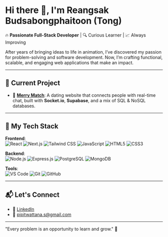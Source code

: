 # Hi there 👋, I'm Reangsak Budsabongphaitoon (Tong)

🔥 **Passionate Full-Stack Developer** | 🔍 Curious Learner | 📈 Always Improving

After years of bringing ideas to life in animation, I’ve discovered my passion for problem-solving and software development. Now, I’m crafting functional, scalable, and engaging web applications that make an impact.

---

## 🔭 Current Project
- 💖 **[Merry Match](https://github.com/Teehim00/merry_match_project)**: A dating website that connects people with real-time chat, built with **Socket.io**, **Supabase**, and a mix of SQL & NoSQL databases.

---

## 🚀 My Tech Stack

**Frontend**:  
![React](https://img.shields.io/badge/-React-61DAFB?logo=react&logoColor=black&style=flat) 
![Next.js](https://img.shields.io/badge/-Next.js-black?logo=next.js&logoColor=white&style=flat) 
![Tailwind CSS](https://img.shields.io/badge/-Tailwind%20CSS-38B2AC?logo=tailwind-css&logoColor=white&style=flat) 
![JavaScript](https://img.shields.io/badge/-JavaScript-F7DF1E?logo=javascript&logoColor=black&style=flat) 
![HTML5](https://img.shields.io/badge/-HTML5-E34F26?logo=html5&logoColor=white&style=flat) 
![CSS3](https://img.shields.io/badge/-CSS3-1572B6?logo=css3&logoColor=white&style=flat)

**Backend**:  
![Node.js](https://img.shields.io/badge/-Node.js-339933?logo=node.js&logoColor=white&style=flat) 
![Express.js](https://img.shields.io/badge/-Express.js-black?logo=express&logoColor=white&style=flat) 
![PostgreSQL](https://img.shields.io/badge/-PostgreSQL-336791?logo=postgresql&logoColor=white&style=flat) 
![MongoDB](https://img.shields.io/badge/-MongoDB-47A248?logo=mongodb&logoColor=white&style=flat) 

**Tools**:  
![VS Code](https://img.shields.io/badge/-VS%20Code-007ACC?logo=visual-studio-code&logoColor=white&style=flat) 
![Git](https://img.shields.io/badge/-Git-F05032?logo=git&logoColor=white&style=flat) 
![GitHub](https://img.shields.io/badge/-GitHub-181717?logo=github&logoColor=white&style=flat) 

---

## 📬 Let's Connect
- 💼 [LinkedIn](https://www.linkedin.com/in/reangsak-budsabonphaitoon-109412337/)  
- 📧 pipitwattana.s@gmail.com

---

"Every problem is an opportunity to learn and grow." 🌟
